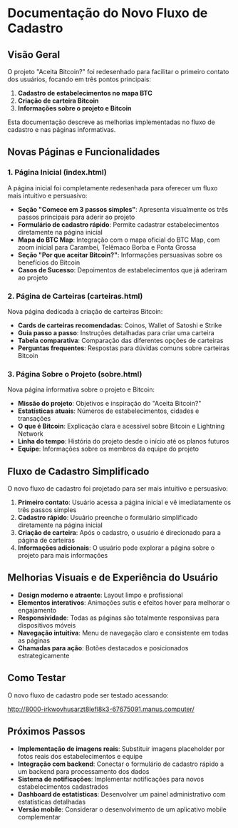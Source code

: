 # Documentação do Novo Fluxo de Cadastro

## Visão Geral

O projeto "Aceita Bitcoin?" foi redesenhado para facilitar o primeiro contato dos usuários, focando em três pontos principais:

1. **Cadastro de estabelecimentos no mapa BTC**
2. **Criação de carteira Bitcoin**
3. **Informações sobre o projeto e Bitcoin**

Esta documentação descreve as melhorias implementadas no fluxo de cadastro e nas páginas informativas.

## Novas Páginas e Funcionalidades

### 1. Página Inicial (index.html)

A página inicial foi completamente redesenhada para oferecer um fluxo mais intuitivo e persuasivo:

- **Seção "Comece em 3 passos simples"**: Apresenta visualmente os três passos principais para aderir ao projeto
- **Formulário de cadastro rápido**: Permite cadastrar estabelecimentos diretamente na página inicial
- **Mapa do BTC Map**: Integração com o mapa oficial do BTC Map, com zoom inicial para Carambeí, Telêmaco Borba e Ponta Grossa
- **Seção "Por que aceitar Bitcoin?"**: Informações persuasivas sobre os benefícios do Bitcoin
- **Casos de Sucesso**: Depoimentos de estabelecimentos que já aderiram ao projeto

### 2. Página de Carteiras (carteiras.html)

Nova página dedicada à criação de carteiras Bitcoin:

- **Cards de carteiras recomendadas**: Coinos, Wallet of Satoshi e Strike
- **Guia passo a passo**: Instruções detalhadas para criar uma carteira
- **Tabela comparativa**: Comparação das diferentes opções de carteiras
- **Perguntas frequentes**: Respostas para dúvidas comuns sobre carteiras Bitcoin

### 3. Página Sobre o Projeto (sobre.html)

Nova página informativa sobre o projeto e Bitcoin:

- **Missão do projeto**: Objetivos e inspiração do "Aceita Bitcoin?"
- **Estatísticas atuais**: Números de estabelecimentos, cidades e transações
- **O que é Bitcoin**: Explicação clara e acessível sobre Bitcoin e Lightning Network
- **Linha do tempo**: História do projeto desde o início até os planos futuros
- **Equipe**: Informações sobre os membros da equipe do projeto

## Fluxo de Cadastro Simplificado

O novo fluxo de cadastro foi projetado para ser mais intuitivo e persuasivo:

1. **Primeiro contato**: Usuário acessa a página inicial e vê imediatamente os três passos simples
2. **Cadastro rápido**: Usuário preenche o formulário simplificado diretamente na página inicial
3. **Criação de carteira**: Após o cadastro, o usuário é direcionado para a página de carteiras
4. **Informações adicionais**: O usuário pode explorar a página sobre o projeto para mais informações

## Melhorias Visuais e de Experiência do Usuário

- **Design moderno e atraente**: Layout limpo e profissional
- **Elementos interativos**: Animações sutis e efeitos hover para melhorar o engajamento
- **Responsividade**: Todas as páginas são totalmente responsivas para dispositivos móveis
- **Navegação intuitiva**: Menu de navegação claro e consistente em todas as páginas
- **Chamadas para ação**: Botões destacados e posicionados estrategicamente

## Como Testar

O novo fluxo de cadastro pode ser testado acessando:

http://8000-irkwovhusarzt8lefl8k3-67675091.manus.computer/

## Próximos Passos

- **Implementação de imagens reais**: Substituir imagens placeholder por fotos reais dos estabelecimentos e equipe
- **Integração com backend**: Conectar o formulário de cadastro rápido a um backend para processamento dos dados
- **Sistema de notificações**: Implementar notificações para novos estabelecimentos cadastrados
- **Dashboard de estatísticas**: Desenvolver um painel administrativo com estatísticas detalhadas
- **Versão mobile**: Considerar o desenvolvimento de um aplicativo mobile complementar
